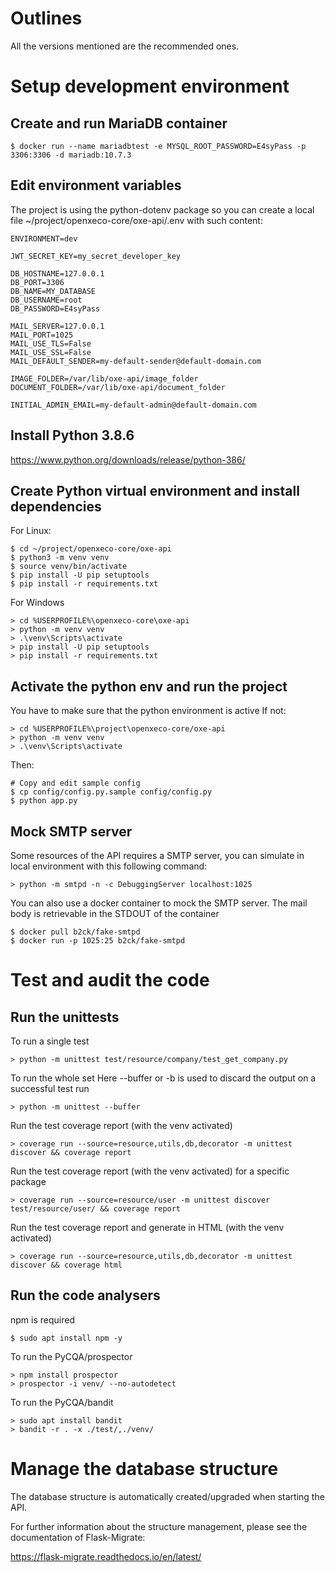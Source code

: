 
# Outlines

All the versions mentioned are the recommended ones.

# Setup development environment

## Create and run MariaDB container

```
$ docker run --name mariadbtest -e MYSQL_ROOT_PASSWORD=E4syPass -p 3306:3306 -d mariadb:10.7.3
```

## Edit environment variables

The project is using the python-dotenv package so you can create a local file ~/project/openxeco-core/oxe-api/.env with such content:

```
ENVIRONMENT=dev

JWT_SECRET_KEY=my_secret_developer_key

DB_HOSTNAME=127.0.0.1
DB_PORT=3306
DB_NAME=MY_DATABASE
DB_USERNAME=root
DB_PASSWORD=E4syPass

MAIL_SERVER=127.0.0.1
MAIL_PORT=1025
MAIL_USE_TLS=False
MAIL_USE_SSL=False
MAIL_DEFAULT_SENDER=my-default-sender@default-domain.com

IMAGE_FOLDER=/var/lib/oxe-api/image_folder
DOCUMENT_FOLDER=/var/lib/oxe-api/document_folder

INITIAL_ADMIN_EMAIL=my-default-admin@default-domain.com
```

## Install Python 3.8.6

https://www.python.org/downloads/release/python-386/

## Create Python virtual environment and install dependencies

For Linux:
```
$ cd ~/project/openxeco-core/oxe-api
$ python3 -m venv venv
$ source venv/bin/activate
$ pip install -U pip setuptools
$ pip install -r requirements.txt
```

For Windows
```
> cd %USERPROFILE%\openxeco-core\oxe-api
> python -m venv venv
> .\venv\Scripts\activate
> pip install -U pip setuptools
> pip install -r requirements.txt
```

## Activate the python env and run the project

You have to make sure that the python environment is active
If not:
```
> cd %USERPROFILE%\project\openxeco-core/oxe-api
> python -m venv venv
> .\venv\Scripts\activate
```

Then:
```
# Copy and edit sample config
$ cp config/config.py.sample config/config.py
$ python app.py
```

## Mock SMTP server

Some resources of the API requires a SMTP server, you can simulate in local environment with this following command:
```
> python -m smtpd -n -c DebuggingServer localhost:1025
```

You can also use a docker container to mock the SMTP server. The mail body is retrievable in the STDOUT of the container
```
$ docker pull b2ck/fake-smtpd
$ docker run -p 1025:25 b2ck/fake-smtpd
```

# Test and audit the code

## Run the unittests

To run a single test
```
> python -m unittest test/resource/company/test_get_company.py
```

To run the whole set
Here --buffer or -b is used to discard the output on a successful test run
```
> python -m unittest --buffer
```

Run the test coverage report (with the venv activated)
```
> coverage run --source=resource,utils,db,decorator -m unittest discover && coverage report
```

Run the test coverage report (with the venv activated) for a specific package
```
> coverage run --source=resource/user -m unittest discover test/resource/user/ && coverage report
```

Run the test coverage report and generate in HTML (with the venv activated)
```
> coverage run --source=resource,utils,db,decorator -m unittest discover && coverage html
```

## Run the code analysers

npm is required

```
$ sudo apt install npm -y
```

To run the PyCQA/prospector 
```
> npm install prospector
> prospector -i venv/ --no-autodetect
```

To run the PyCQA/bandit 
```
> sudo apt install bandit
> bandit -r . -x ./test/,./venv/
```

# Manage the database structure

The database structure is automatically created/upgraded when starting the API. 

For further information about the structure management, please see the documentation of Flask-Migrate:

https://flask-migrate.readthedocs.io/en/latest/